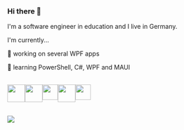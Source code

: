 ### Hi there 👋

I'm a software engineer in education and I live in Germany.
<!--
**bymyselfstudio/bymyselfstudio** is a ✨ _special_ ✨ repository because its `README.md` (this file) appears on your GitHub profile.
-->

I'm currently...

🔭 working on several WPF apps

🌱 learning PowerShell, C#, WPF and MAUI

<br>

<!-- Container for inline logo visualization -->
<div style="display:flex; vertical-align:middle;">
  <!-- PowerShell -->
  <a href="https://learn.microsoft.com/en-us/powershell/">
    <img src="https://upload.wikimedia.org/wikipedia/commons/a/af/PowerShell_Core_6.0_icon.png" width="40px" height="40"  style="display:inline">
  </a>
  
  <!-- C# -->
  <a href="https://learn.microsoft.com/en-us/dotnet/csharp/">
    <img src="https://upload.wikimedia.org/wikipedia/commons/4/4f/Csharp_Logo.png" width="40px" height="40px">
  </a>
  
   <!-- Git -->
   <a href="https://git-scm.com">
   <img src="https://upload.wikimedia.org/wikipedia/commons/c/c5/Git_Icon.svg" width="35px height="35px">
   </a>

   <!-- WPF -->
   <a href="https://learn.microsoft.com/en-us/dotnet/desktop/wpf/overview/?view=netdesktop-8.0">
   <img src="https://pic4.zhimg.com/50/v2-06f957e72756783fd7d73ff3e1b04a85_qhd.jpg" width="40px" height="40px">

  <!-- MAUI -->
   <a href="https://learn.microsoft.com/en-us/dotnet/maui/what-is-maui?view=net-maui-8.0">
   <img src="https://assets.fireside.fm/file/fireside-images/podcasts/images/3/306e7564-d5eb-4af3-b3b2-e6aa1f21a9ce/cover.jpg" width="35px" height="35px">
</div>
     
<br>

<!-- Profile view counter | source: https://github.com/antonkomarev/github-profile-views-counter -->
![](https://komarev.com/ghpvc/?username=bymyselfstudio&color=blue&style=for-the-badge)



<!--
- 👯 I’m looking to collaborate on ...
- 🤔 I’m looking for help with ...
- 💬 Ask me about ...
- 
- 😄 Pronouns: ...
- ⚡ Fun fact: ...
-->
